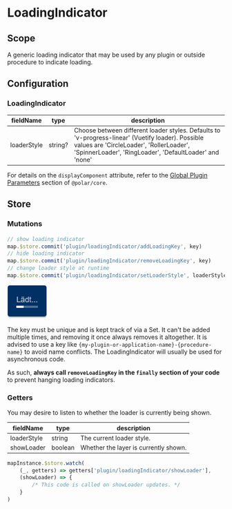 # LoadingIndicator

## Scope

A generic loading indicator that may be used by any plugin or outside procedure to indicate loading.

## Configuration

### LoadingIndicator

| fieldName  | type | description |
| - | - | - |
| loaderStyle | string? | Choose between different loader styles. Defaults to 'v-progress-linear' (Vuetify loader). Possible values are 'CircleLoader', 'RollerLoader', 'SpinnerLoader', 'RingLoader', 'DefaultLoader' and 'none'  |

For details on the `displayComponent` attribute, refer to the [Global Plugin Parameters](../../core/README.md#global-plugin-parameters) section of `@polar/core`.

## Store

### Mutations

```js
// show loading indicator
map.$store.commit('plugin/loadingIndicator/addLoadingKey', key)
// hide loading indicator
map.$store.commit('plugin/loadingIndicator/removeLoadingKey', key)
// change loader style at runtime
map.$store.commit('plugin/loadingIndicator/setLoaderStyle', loaderStyle)
```

![Loading indicator example](./readme_loadingIndicator_example.png)

The key must be unique and is kept track of via a Set. It can't be added multiple times, and removing it once always removes it altogether. It is advised to use a key like `{my-plugin-or-application-name}-{procedure-name}` to avoid name conflicts. The LoadingIndicator will usually be used for asynchronous code.

As such, **always call `removeLoadingKey` in the `finally` section of your code** to prevent hanging loading indicators.

### Getters

You may desire to listen to whether the loader is currently being shown.

| fieldName | type | description |
| - | - | - |
| loaderStyle | string | The current loader style. |
| showLoader | boolean | Whether the layer is currently shown. |

```js
mapInstance.$store.watch(
    (_, getters) => getters['plugin/loadingIndicator/showLoader'],
    (showLoader) => {
        /* This code is called on showLoader updates. */
    }
)
```
